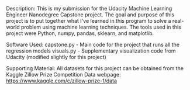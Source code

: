Description:
This is my submission for the Udacity Machine Learning Engineer Nanodegree Capstone project. The goal and purpose of 
this project is to put together what I've learned in this program to solve a real-world problem using machine learning 
techniques. The tools used in this project were Python, numpy, pandas, sklearn, and matplotlib.

Software Used:
capstone.py - Main code for the project that runs all the regression models
visuals.py - Supplementary visualization code from Udacity (modified slightly for this project)

Supporting Material:
All datasets for this project can be obtained from the Kaggle Zillow Prize Competition Data webpage:
https://www.kaggle.com/c/zillow-prize-1/data